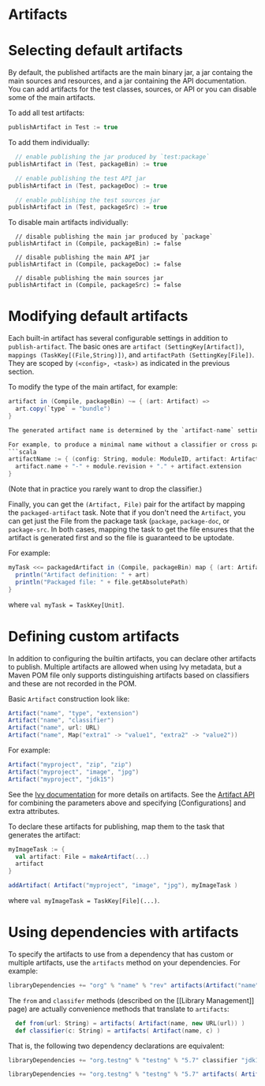 [Ivy documentation]: http://ant.apache.org/ivy/history/2.2.0/ivyfile/dependency-artifact.html
[Artifact API]: http://simple-build-tool.googlecode.com/svn/artifacts/latest/api/sbt/Artifact$object.html

# Artifacts


# Selecting default artifacts

By default, the published artifacts are the main binary jar, a jar containg the main sources and resources, and a jar containing the API documentation.  You can add artifacts for the test classes, sources, or API or you can disable some of the main artifacts.

To add all test artifacts:
```scala
publishArtifact in Test := true
```

To add them individually:
```scala
  // enable publishing the jar produced by `test:package`
publishArtifact in (Test, packageBin) := true

  // enable publishing the test API jar
publishArtifact in (Test, packageDoc) := true

  // enable publishing the test sources jar
publishArtifact in (Test, packageSrc) := true
```

To disable main artifacts individually:
```
  // disable publishing the main jar produced by `package`
publishArtifact in (Compile, packageBin) := false

  // disable publishing the main API jar
publishArtifact in (Compile, packageDoc) := false

  // disable publishing the main sources jar
publishArtifact in (Compile, packageSrc) := false
```


# Modifying default artifacts

Each built-in artifact has several configurable settings in addition to `publish-artifact`.
The basic ones are `artifact (SettingKey[Artifact])`, `mappings (TaskKey[(File,String)])`, and `artifactPath (SettingKey[File])`.
They are scoped by `(<config>, <task>)` as indicated in the previous section.

To modify the type of the main artifact, for example:
```scala
artifact in (Compile, packageBin) ~= { (art: Artifact) =>
  art.copy(`type` = "bundle")
}

The generated artifact name is determined by the `artifact-name` setting.  This setting is of type `(String, ModuleID, Artifact) => String`, where the String argument is the configuration and the String result is the name of the file to produce.  The default implementation is `Artifact.artifactName _`.  The function may be modified to produce different local names for artifacts without affecting the published name, which is determined by the `artifact` definition combined with the repository pattern.

For example, to produce a minimal name without a classifier or cross path:
```scala
artifactName := { (config: String, module: ModuleID, artifact: Artifact) =>
  artifact.name + "-" + module.revision + "." + artifact.extension
}
```

(Note that in practice you rarely want to drop the classifier.)

Finally, you can get the `(Artifact, File)` pair for the artifact by mapping the `packaged-artifact` task.  Note that if you don't need the `Artifact`, you can get just the File from the package task (`package`, `package-doc`, or `package-src`.  In both cases, mapping the task to get the file ensures that the artifact is generated first and so the file is guaranteed to be uptodate.

For example:
```scala
myTask <<= packagedArtifact in (Compile, packageBin) map { (art: Artifact, file: File) =>
  println("Artifact definition: " + art)
  println("Packaged file: " + file.getAbsolutePath)
}
```

where `val myTask = TaskKey[Unit]`.


# Defining custom artifacts

In addition to configuring the builtin artifacts, you can declare other artifacts to publish.  Multiple artifacts are allowed when using Ivy metadata, but a Maven POM file only supports distinguishing artifacts based on classifiers and these are not recorded in the POM.

Basic `Artifact` construction look like:
```scala
Artifact("name", "type", "extension")
Artifact("name", "classifier")
Artifact("name", url: URL)
Artifact("name", Map("extra1" -> "value1", "extra2" -> "value2"))
```

For example:
```scala
Artifact("myproject", "zip", "zip")
Artifact("myproject", "image", "jpg")
Artifact("myproject", "jdk15")
```

See the [Ivy documentation] for more details on artifacts.  See the [Artifact API] for combining the parameters above and specifying [Configurations] and extra attributes.

To declare these artifacts for publishing, map them to the task that generates the artifact:
```scala
myImageTask := {
  val artifact: File = makeArtifact(...)
  artifact
}

addArtifact( Artifact("myproject", "image", "jpg"), myImageTask )
```

where `val myImageTask = TaskKey[File](...)`.


# Using dependencies with artifacts

To specify the artifacts to use from a dependency that has custom or multiple artifacts, use the `artifacts` method on your dependencies.  For example:

```scala
libraryDependencies += "org" % "name" % "rev" artifacts(Artifact("name", "type", "ext"))
```

The `from` and `classifer` methods (described on the [[Library Management]] page) are actually convenience methods that translate to `artifacts`:

```scala
  def from(url: String) = artifacts( Artifact(name, new URL(url)) )
  def classifier(c: String) = artifacts( Artifact(name, c) )
```

That is, the following two dependency declarations are equivalent:
```scala
libraryDependencies += "org.testng" % "testng" % "5.7" classifier "jdk15"

libraryDependencies += "org.testng" % "testng" % "5.7" artifacts( Artifact("testng", "jdk15") )
```